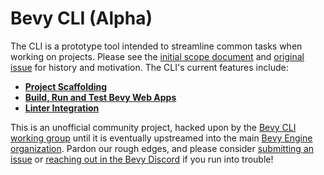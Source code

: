 # Bevy CLI (Alpha)

The CLI is a prototype tool intended to streamline common tasks when working on projects. Please see the [initial scope document] and [original issue] for history and motivation. The CLI's current features include:

- [**Project Scaffolding**](scaffolding.md)
- [**Build, Run and Test Bevy Web Apps**](web.md)
- [**Linter Integration**](linter.md)

[initial scope document]: https://hackmd.io/cCHAfbtaSviU_MDnbNHKxg
[original issue]: https://github.com/bevyengine/bevy/issues/436

<div class="warning">

This is an unofficial community project, hacked upon by the [Bevy CLI working group] until it is eventually upstreamed into the main [Bevy Engine organization]. Pardon our rough edges, and please consider [submitting an issue] or [reaching out in the Bevy Discord] if you run into trouble!

[Bevy CLI working group]: https://discord.com/channels/691052431525675048/1278871953721262090
[Bevy Engine organization]: https://github.com/bevyengine
[submitting an issue]: https://github.com/TheBevyFlock/bevy_cli/issues
[reaching out in the Bevy Discord]: https://discord.gg/bevy

</div>
